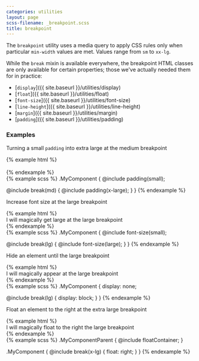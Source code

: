 ```yaml
---
categories: utilities
layout: page
scss-filename: _breakpoint.scss
title: breakpoint
---
```

The `breakpoint` utility uses a media query to apply CSS rules only when particular `min-width` values are met. Values range from `sm` to `xx-lg`.

While the `break` mixin is available everywhere, the breakpoint HTML classes are only available for certain properties; those we've actually needed them for in practice:

* [`display`]({{ site.baseurl }}/utilities/display)
* [`float`]({{ site.baseurl }}/utilities/float)
* [`font-size`]({{ site.baseurl }}/utilities/font-size)
* [`line-height`]({{ site.baseurl }}/utilities/line-height)
* [`margin`]({{ site.baseurl }}/utilities/margin)
* [`padding`]({{ site.baseurl }}/utilities/padding)

### Examples

Turning a small `padding` into extra large at the medium breakpoint

<div class="DocsExample DocsExample--grouped">
{% example html %}
<div class="u-background-color--gray-12 u-padding--small u-md-padding--x-large">
  <div class="u-background-color--gray-15">&nbsp;</div>
</div>
{% endexample %}
</div>

<div class="DocsExample DocsExample--render--hidden">
{% example scss %}
.MyComponent {
  @include padding(small);

  @include break(md) {
    @include padding(x-large);
  }
}
{% endexample %}
</div>


Increase font size at the large breakpoint

<div class="DocsExample DocsExample--grouped">
{% example html %}
<div class="u-font-size--small u-lg-font-size--large">
  I will magically get large at the large breakpoint
</div>
{% endexample %}
</div>

<div class="DocsExample DocsExample--render--hidden">
{% example scss %}
.MyComponent {
  @include font-size(small);

  @include break(lg) {
    @include font-size(large);
  }
}
{% endexample %}
</div>


Hide an element until the large breakpoint

<div class="DocsExample DocsExample--grouped">
{% example html %}
<div class="u-display--none u-lg-display--block">
  I will magically appear at the large breakpoint
</div>
{% endexample %}
</div>

<div class="DocsExample DocsExample--render--hidden">
{% example scss %}
.MyComponent {
  display: none;

  @include break(lg) {
    display: block;
  }
}
{% endexample %}
</div>


Float an element to the right at the extra large breakpoint

<div class="DocsExample DocsExample--grouped">
{% example html %}
<div class="u-floatContainer">
  <div class="u-x-lg-float--right">
    I will magically float to the right the large breakpoint
  </div>
</div>
{% endexample %}
</div>

<div class="DocsExample DocsExample--render--hidden">
{% example scss %}
.MyComponentParent {
  @include floatContainer;
}

.MyComponent {
  @include break(x-lg) {
    float: right;
  }
}
{% endexample %}
</div>
